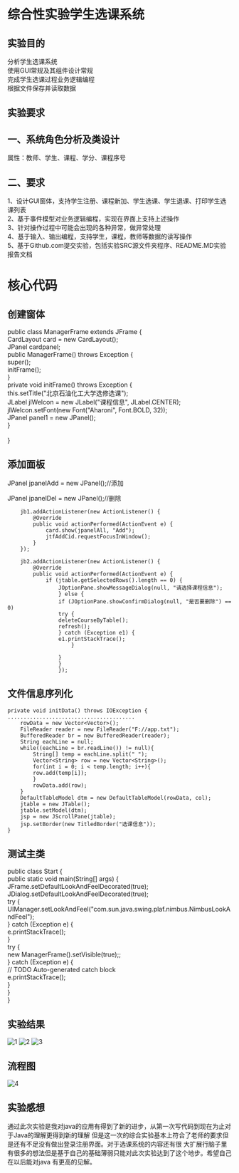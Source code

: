 综合性实验学生选课系统
====================
实验目的
-------
分析学生选课系统<br>
使用GUI常规及其组件设计常规<br>
完成学生选课过程业务逻辑编程<br>
根据文件保存并读取数据<br>

实验要求
-------
一、系统角色分析及类设计
----------------------
属性：教师、学生、课程、学分、课程序号<br>

二、要求
-------
1、设计GUI窗体，支持学生注册、课程新加、学生选课、学生退课、打印学生选课列表<br>
2、基于事件模型对业务逻辑编程，实现在界面上支持上述操作<br>
3、针对操作过程中可能会出现的各种异常，做异常处理<br>
4、基于输入、输出编程，支持学生，课程，教师等数据的读写操作<br>
5、基于Github.com提交实验，包括实验SRC源文件夹程序、README.MD实验报告文档<br>


核心代码
=======

创建窗体
-------
public class ManagerFrame extends JFrame {<br>
	CardLayout card = new CardLayout();<br>
	JPanel cardpanel;<br>
	public ManagerFrame() throws Exception {<br>
		super();<br>
		initFrame();<br>
	}<br>
  private void initFrame() throws Exception {<br>
		this.setTitle("北京石油化工大学选修选课");<br>
		JLabel jlWelcon = new JLabel("课程信息", JLabel.CENTER);<br>
		jlWelcon.setFont(new Font("Aharoni", Font.BOLD, 32));<br>
		JPanel panel1 = new JPanel();<br>
	}<br>
<br>
}<br>





添加面板
-------

JPanel jpanelAdd = new JPanel();//添加<br>

JPanel jpanelDel = new JPanel();//删除<br>

		jb1.addActionListener(new ActionListener() {
			@Override
			public void actionPerformed(ActionEvent e) {
				card.show(jpanelAll, "Add");
				jtfAddCid.requestFocusInWindow();
			}
		});

		jb2.addActionListener(new ActionListener() {
			@Override
			public void actionPerformed(ActionEvent e) {
				if (jtable.getSelectedRows().length == 0) {
					JOptionPane.showMessageDialog(null, "请选择课程信息");
				    } else {
					if (JOptionPane.showConfirmDialog(null, "是否要删除") == 0)
					try {
					deleteCourseByTable();
					refresh();
					} catch (Exception e1) {
					e1.printStackTrace();
						}

				    }
			        }
		            });
		
    
    
    
    
文件信息序列化
-------------




	private void initData() throws IOException {
	........................................
	    rowData = new Vector<Vector>();
	    FileReader reader = new FileReader("F://app.txt");
		BufferedReader br = new BufferedReader(reader);
		String eachLine = null;
		while((eachLine = br.readLine()) != null){
			String[] temp = eachLine.split(" ");
			Vector<String> row = new Vector<String>();
			for(int i = 0; i < temp.length; i++){
			row.add(temp[i]);
			}
			rowData.add(row);
		}
		DefaultTableModel dtm = new DefaultTableModel(rowData, col);
		jtable = new JTable();
		jtable.setModel(dtm);
		jsp = new JScrollPane(jtable);
		jsp.setBorder(new TitledBorder("选课信息"));
	}


测试主类
-------

public class Start {<br>
	public static void main(String[] args) {<br>
		JFrame.setDefaultLookAndFeelDecorated(true);<br>
		JDialog.setDefaultLookAndFeelDecorated(true);<br>
		try {<br>
			UIManager.setLookAndFeel("com.sun.java.swing.plaf.nimbus.NimbusLookAndFeel");<br>
		} catch (Exception e) { <br>
			e.printStackTrace();<br>
		}<br>
		try {<br>
			new ManagerFrame().setVisible(true);;<br>
		} catch (Exception e) {<br>
			// TODO Auto-generated catch block<br>
			e.printStackTrace();<br>
		}<br>
	}<br>
}<br>




实验结果
-------
![1](https://github.com/hekaiyuan1/java-5/blob/master/1.png)
![2](https://github.com/hekaiyuan1/java-5/blob/master/2.png)
![3](https://github.com/hekaiyuan1/java-5/blob/master/3.png)

流程图
---------
![4](https://github.com/hekaiyuan1/java-5/blob/master/4.png)

实验感想
-------

通过此次实验是我对java的应用有得到了新的进步，从第一次写代码到现在为止对于Java的理解更得到新的理解
但是这一次的综合实验基本上符合了老师的要求但是还有不足没有做出登录注册界面。对于选课系统的内容还有很
大扩展行脑子里有很多的想法但是基于自己的基础薄弱只能对此次实验达到了这个地步。希望自己在以后能对java
有更高的见解。








  
